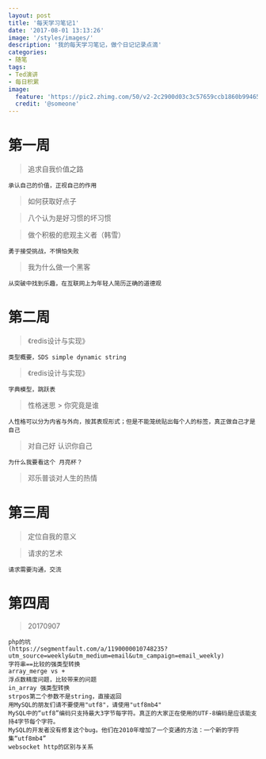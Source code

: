 ```yaml
---
layout: post
title: '每天学习笔记1'
date: '2017-08-01 13:13:26'
image: '/styles/images/'
description: '我的每天学习笔记，做个日记记录点滴'
categories:
- 随笔
tags:
- Ted演讲
- 每日积累
image:
  feature: 'https://pic2.zhimg.com/50/v2-2c2900d03c3c57659ccb1860b9946549_hd.jpg'
  credit: '@someone'
---
```


# 第一周
> 追求自我价值之路
```
承认自己的价值，正视自己的作用
```

> 如何获取好点子

> 八个认为是好习惯的坏习惯

> 做个积极的悲观主义者（韩雪）
```
勇于接受挑战，不惧怕失败
```

> 我为什么做一个黑客
```
从突破中找到乐趣，在互联网上为年轻人简历正确的道德观   
```

# 第二周
> 《redis设计与实现》
```
类型概要，SDS simple dynamic string
```


> 《redis设计与实现》
```
字典模型，跳跃表
```


> 性格迷思 > 你究竟是谁
```
人性格可以分为内省与外向，按其表现形式；但是不能笼统贴出每个人的标签，真正做自己才是自己
```


> 对自己好 认识你自己
```
为什么我要看这个 月亮杯？
```

> 邓乐普谈对人生的热情

# 第三周
> 定位自我的意义

> 请求的艺术
```
请求需要沟通，交流
```

# 第四周
> 20170907
```
php的坑
(https://segmentfault.com/a/1190000010748235?utm_source=weekly&utm_medium=email&utm_campaign=email_weekly)
字符串==比较的强类型转换    
array_merge vs +            
浮点数精度问题，比较带来的问题            
in_array 强类型转换            
strpos第二个参数不是string，直接返回        
用MySQL的朋友们请不要使用"utf8"，请使用"utf8mb4"        
MySQL中的“utf8”编码只支持最大3字节每字符。真正的大家正在使用的UTF-8编码是应该能支持4字节每个字符。
MySQL的开发者没有修复这个bug。他们在2010年增加了一个变通的方法：一个新的字符集“utf8mb4”
websocket http的区别与关系
```


